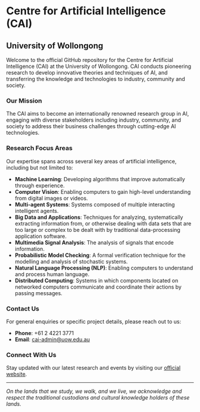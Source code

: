 # Centre for Artificial Intelligence (CAI)
## University of Wollongong

Welcome to the official GitHub repository for the Centre for Artificial Intelligence (CAI) at the University of Wollongong. CAI conducts pioneering research to develop innovative theories and techniques of AI, and transferring the knowledge and technologies to industry, community and society.
### Our Mission
The CAI aims to become an internationally renowned research group in AI, engaging with diverse stakeholders including industry, community, and society to address their business challenges through cutting-edge AI technologies.

### Research Focus Areas
Our expertise spans across several key areas of artificial intelligence, including but not limited to:

- **Machine Learning**: Developing algorithms that improve automatically through experience.
- **Computer Vision**: Enabling computers to gain high-level understanding from digital images or videos.
- **Multi-agent Systems**: Systems composed of multiple interacting intelligent agents.
- **Big Data and Applications**: Techniques for analyzing, systematically extracting information from, or otherwise dealing with data sets that are too large or complex to be dealt with by traditional data-processing application software.
- **Multimedia Signal Analysis**: The analysis of signals that encode information.
- **Probabilistic Model Checking**: A formal verification technique for the modelling and analysis of stochastic systems.
- **Natural Language Processing (NLP)**: Enabling computers to understand and process human language.
- **Distributed Computing**: Systems in which components located on networked computers communicate and coordinate their actions by passing messages.

### Contact Us
For general enquiries or specific project details, please reach out to us:

- **Phone**: +61 2 4221 3771
- **Email**: [cai-admin@uow.edu.au](mailto:cai-admin@uow.edu.au)

### Connect With Us
Stay updated with our latest research and events by visiting our [official website](https://www.uow.edu.au/engineering-information-sciences/research/centre-for-artificial-intelligence/).

---

*On the lands that we study, we walk, and we live, we acknowledge and respect the traditional custodians and cultural knowledge holders of these lands.*

